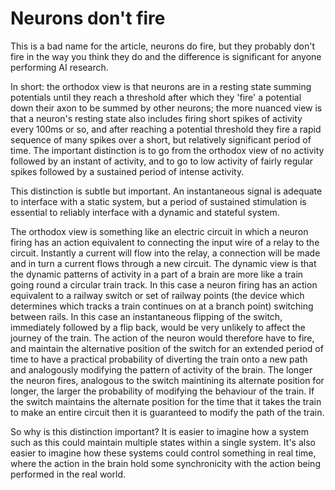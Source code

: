 # Neurons don't fire

This is a bad name for the article, neurons do fire, but they probably don't fire in the way you think they do and the difference is significant for anyone performing AI research.

In short: the orthodox view is that neurons are in a resting state summing potentials until they reach a threshold after which they 'fire' a potential down their axon to be summed by other neurons; the more nuanced view is that a neuron's resting state also includes firing short spikes of activity every 100ms or so, and after reaching a potential threshold they fire a rapid sequence of many spikes over a short, but relatively significant period of time. The important distinction is to go from the orthodox view of no activity followed by an instant of activity, and to go to low activity of fairly regular spikes followed by a sustained period of intense activity.

This distinction is subtle but important. An instantaneous signal is adequate to interface with a static system, but a period of sustained stimulation is essential to reliably interface with a dynamic and stateful system.

The orthodox view is something like an electric circuit in which a neuron firing has an action equivalent to connecting the input wire of a relay to the circuit. Instantly a current will flow into the relay, a connection will be made and in turn a current flows through a new circuit. The dynamic view is that the dynamic patterns of activity in a part of a brain are more like a train going round a circular train track. In this case a neuron firing has an action equivalent to a railway switch or set of railway points (the device which determines which tracks a train continues on at a branch point) switching between rails. In this case an instantaneous flipping of the switch, immediately followed by a flip back, would be very unlikely to affect the journey of the train. The action of the neuron would therefore have to fire, and maintain the alternative position of the switch for an extended period of time to have a practical probability of diverting the train onto a new path and analogously modifying the pattern of activity of the brain. The longer the neuron fires, analogous to the switch maintining its alternate position for longer, the larger the probability of modifying the behaviour of the train. If the switch maintains the alternate position for the time that it takes the train to make an entire circuit then it is guaranteed to modify the path of the train.

So why is this distinction important? It is easier to imagine how a system such as this could maintain multiple states within a single system. It's also easier to imagine how these systems could control something in real time, where the action in the brain hold some synchronicity with the action being performed in the real world.
